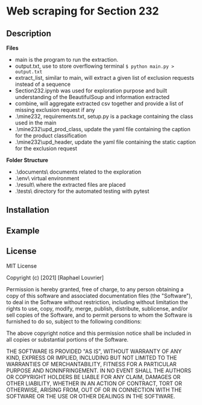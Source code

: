 # Web scraping for Section 232

## Description
**Files**
* main is the program to run the extraction.  
* output.txt, use to store overflowing terminal `$ python main.py > output.txt`
* extract_list, similar to main, will extract a given list of exclusion requests instead of a sequence  
* Section232.ipynb was used for exploration purpose and built understanding of the BeautifulSoup and information extracted
* combine, will aggregate extracted csv together and provide a list of missing exclusion request if any
* .\mine232\, requirements.txt, setup.py is a package containing the class used in the main
* .\mine232\upd_prod_class, update the yaml file containing the caption for the product classification
* .\mine232\upd_header, update the yaml file containing the static caption for the exclusion request

**Folder Structure**
* .\documents\ documents related to the exploration
* .\env\ virtual environment
* .\result\ where the extracted files are placed
* .\tests\ directory for the automated testing with pytest

## Installation

## Example

## License
MIT License

Copyright (c) [2021] [Raphael Louvrier]

Permission is hereby granted, free of charge, to any person obtaining a copy
of this software and associated documentation files (the "Software"), to deal
in the Software without restriction, including without limitation the rights
to use, copy, modify, merge, publish, distribute, sublicense, and/or sell
copies of the Software, and to permit persons to whom the Software is
furnished to do so, subject to the following conditions:

The above copyright notice and this permission notice shall be included in all
copies or substantial portions of the Software.

THE SOFTWARE IS PROVIDED "AS IS", WITHOUT WARRANTY OF ANY KIND, EXPRESS OR
IMPLIED, INCLUDING BUT NOT LIMITED TO THE WARRANTIES OF MERCHANTABILITY,
FITNESS FOR A PARTICULAR PURPOSE AND NONINFRINGEMENT. IN NO EVENT SHALL THE
AUTHORS OR COPYRIGHT HOLDERS BE LIABLE FOR ANY CLAIM, DAMAGES OR OTHER
LIABILITY, WHETHER IN AN ACTION OF CONTRACT, TORT OR OTHERWISE, ARISING FROM,
OUT OF OR IN CONNECTION WITH THE SOFTWARE OR THE USE OR OTHER DEALINGS IN THE
SOFTWARE. 